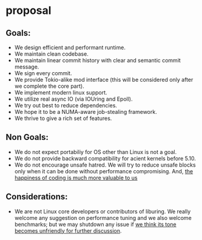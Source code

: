 # proposal

## Goals:

- We design efficient and performant runtime.
- We maintain clean codebase.
- We maintain linear commit history with clear and semantic commit message.
- We sign every commit.
- We provide Tokio-alike mod interface (this will be considered only after we complete the core part).
- We implement modern linux support.
- We utilize real async IO (via IOUring and Epoll).
- We try out best to reduce dependencies.
- We hope it to be a NUMA-aware job-stealing framework.
- We thrive to give a rich set of features.

## Non Goals:

- We do not expect portabiliy for OS other than Linux is not a goal.
- We do not provide backward compatibility for acient kernels before 5.10.
- We do not encourage unsafe hatred. We will try to reduce unsafe blocks only when it can be done without performance compromising. And, [the happiness of coding is much more valuable to us](https://steveklabnik.com/writing/a-sad-day-for-rust)

## Considerations:

- We are not Linux core developers or contributors of liburing. We really welcome any suggestion on performance tuning and we also welcome benchmarks; but we may shutdown any issue if [we think its tone becomes unfriendly for further discussion](https://github.com/axboe/liburing/issues/189). 
